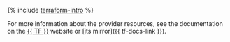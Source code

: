 {% include [terraform-intro](../../_includes/terraform-intro.md) %}

For more information about the provider resources, see the documentation on the [{{ TF }}](https://www.terraform.io/docs/providers/yandex/index.html) website or [its mirror]({{ tf-docs-link }}).
